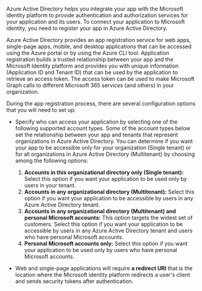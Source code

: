 Azure Active Directory helps you integrate your app with the Microsoft identity platform to provide authentication and authorization services for your application and its users. To connect your application to Microsoft identity, you need to register your app in Azure Active Directory. 

Azure Active Directory provides an app registration service for web apps, single-page apps, mobile, and desktop applications that can be accessed using the Azure portal or by using the Azure CLI tool. Application registration builds a trusted relationship between your app and the Microsoft Identity platform and provides you with unique information (Application ID and Tenant ID) that can be used by the application to retrieve an access token. The access token can be used to make Microsoft Graph calls to different Microsoft 365 services (and others) in your organization.  

During the app registration process, there are several configuration options that you will need to set up: 

- Specify who can access your application by selecting one of the following supported account types. Some of the account types below set the relationship between your app and tenants that represent organizations in Azure Active Directory. You can determine if you want your app to be accessible only for your organization (Single tenant) or for all organizations in Azure Active Directory (Multitenant) by choosing among the following options:

    1. **Accounts in this organizational directory only (Single tenant):** Select this option if you want your application to be used only by users in your tenant. 
    1. **Accounts in any organizational directory (Multitenant):** Select this option if you want your application to be accessible by users in any Azure Active Directory tenant.  
    1. **Accounts in any organizational directory (Multitenant) and personal Microsoft accounts:** This option targets the widest set of customers. Select this option if you want your application to be accessible by users in any Azure Active Directory tenant and users who have personal Microsoft accounts. 
    1. **Personal Microsoft accounts only:** Select this option if you want your application to be used only by users who have personal Microsoft accounts. 

- Web and single-page applications will require **a redirect URI** that is the location where the Microsoft identity platform redirects a user's client and sends security tokens after authentication. 
 